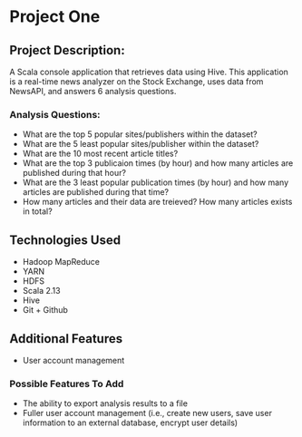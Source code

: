 # Project One

## Project Description: 
A Scala console application that retrieves data using Hive. This application is a real-time news analyzer on the Stock Exchange, uses data from NewsAPI, and answers 6 analysis questions.

### Analysis Questions: 
- What are the top 5 popular sites/publishers within the dataset? 
- What are the 5 least popular sites/publisher within the dataset? 
- What are the 10 most recent article titles? 
- What are the top 3 publicaion times (by hour) and how many articles are published during that hour? 
- What are the 3 least popular publication times (by hour) and how many articles are published during that time? 
- How many articles and their data are treieved? How many articles exists in total? 

## Technologies Used
- Hadoop MapReduce
- YARN
- HDFS
- Scala 2.13
- Hive
- Git + Github

## Additional Features
- User account management

### Possible Features To Add
- The ability to export analysis results to a file
- Fuller user account management (i.e., create new users, save user information to an external database, encrypt user details)
